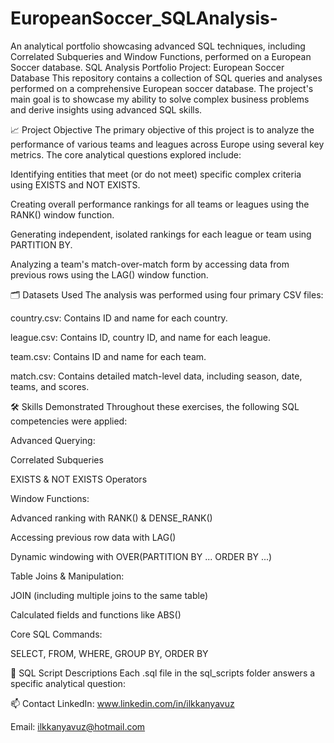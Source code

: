 # EuropeanSoccer_SQLAnalysis-
An analytical portfolio showcasing advanced SQL techniques, including Correlated Subqueries and Window Functions, performed on a European Soccer database.
SQL Analysis Portfolio Project: European Soccer Database
This repository contains a collection of SQL queries and analyses performed on a comprehensive European soccer database. The project's main goal is to showcase my ability to solve complex business problems and derive insights using advanced SQL skills.

📈 Project Objective
The primary objective of this project is to analyze the performance of various teams and leagues across Europe using several key metrics. The core analytical questions explored include:

Identifying entities that meet (or do not meet) specific complex criteria using EXISTS and NOT EXISTS.

Creating overall performance rankings for all teams or leagues using the RANK() window function.

Generating independent, isolated rankings for each league or team using PARTITION BY.

Analyzing a team's match-over-match form by accessing data from previous rows using the LAG() window function.

🗂️ Datasets Used
The analysis was performed using four primary CSV files:

country.csv: Contains ID and name for each country.

league.csv: Contains ID, country ID, and name for each league.

team.csv: Contains ID and name for each team.

match.csv: Contains detailed match-level data, including season, date, teams, and scores.

🛠️ Skills Demonstrated
Throughout these exercises, the following SQL competencies were applied:

Advanced Querying:

Correlated Subqueries

EXISTS & NOT EXISTS Operators

Window Functions:

Advanced ranking with RANK() & DENSE_RANK()

Accessing previous row data with LAG()

Dynamic windowing with OVER(PARTITION BY ... ORDER BY ...)

Table Joins & Manipulation:

JOIN (including multiple joins to the same table)

Calculated fields and functions like ABS()

Core SQL Commands:

SELECT, FROM, WHERE, GROUP BY, ORDER BY

📂 SQL Script Descriptions
Each .sql file in the sql_scripts folder answers a specific analytical question:

📫 Contact
LinkedIn: www.linkedin.com/in/ilkkanyavuz

Email: ilkkanyavuz@hotmail.com
